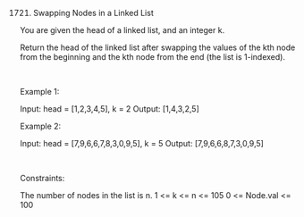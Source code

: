 1721. Swapping Nodes in a Linked List

You are given the head of a linked list, and an integer k.

Return the head of the linked list after swapping the values of the kth node from the beginning and the kth node from the end (the list is 1-indexed).

 

Example 1:

Input: head = [1,2,3,4,5], k = 2
Output: [1,4,3,2,5]


Example 2:

Input: head = [7,9,6,6,7,8,3,0,9,5], k = 5
Output: [7,9,6,6,8,7,3,0,9,5]


 

Constraints:

The number of nodes in the list is n.
1 <= k <= n <= 105
0 <= Node.val <= 100